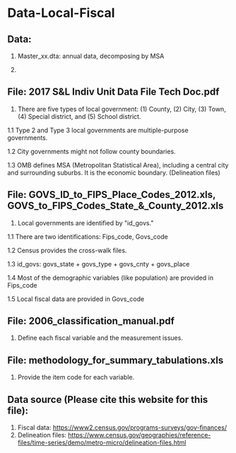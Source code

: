 # Data-Local-Fiscal

## Data: 

1. Master_xx.dta: annual data, decomposing by MSA

2. 


## File: 2017 S&L Indiv Unit Data File Tech Doc.pdf

1. There are five types of local government: (1) County, (2) City, (3) Town, (4) Special district, and (5) School district.

1.1 Type 2 and Type 3 local governments are multiple-purpose governments.

1.2 City governments might not follow county boundaries.

1.3 OMB defines MSA (Metropolitan Statistical Area), including a central city and surrounding suburbs. It is the economic boundary. (Delineation files)


## File: GOVS_ID_to_FIPS_Place_Codes_2012.xls, GOVS_to_FIPS_Codes_State_&_County_2012.xls

1. Local governments are identified by "id_govs."

1.1 There are two identifications: Fips_code, Govs_code

1.2 Census provides the cross-walk files.

1.3 id_govs: govs_state + govs_type + govs_cnty + govs_place

1.4 Most of the demographic variables (like population) are provided in Fips_code

1.5 Local fiscal data are provided in Govs_code


## File: 2006_classification_manual.pdf

1. Define each fiscal variable and the measurement issues.


## File: methodology_for_summary_tabulations.xls

1. Provide the item code for each variable.


## Data source (Please cite this website for this file): 
1. Fiscal data: https://www2.census.gov/programs-surveys/gov-finances/
2. Delineation files: https://www.census.gov/geographies/reference-files/time-series/demo/metro-micro/delineation-files.html

